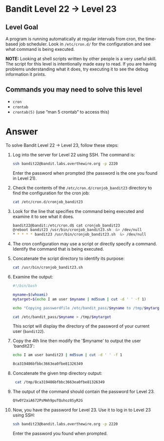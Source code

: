 # Bandit Level 22 → Level 23

## Level Goal

A program is running automatically at regular intervals from cron, the time-based job scheduler. Look in `/etc/cron.d/` for the configuration and see what command is being executed.

**NOTE:** Looking at shell scripts written by other people is a very useful skill. The script for this level is intentionally made easy to read. If you are having problems understanding what it does, try executing it to see the debug information it prints.

## Commands you may need to solve this level

- `cron`
- `crontab`
- `crontab(5)` (use “man 5 crontab” to access this)

# Answer

To solve Bandit Level 22 → Level 23, follow these steps:

1. Log into the server for Level 22 using SSH. The command is:

   ```bash
   ssh bandit22@bandit.labs.overthewire.org -p 2220
   ```

   Enter the password when prompted (the password is the one you found in Level 21).

2. Check the contents of the `/etc/cron.d/cronjob_bandit23` directory to find the configuration for the cron job:

   ```bash
   cat /etc/cron.d/cronjob_bandit23
   ```

3. Look for the line that specifies the command being executed and examine it to see what it does.

   ```bash
   bandit22@bandit:/etc/cron.d$ cat cronjob_bandit23
   @reboot bandit23 /usr/bin/cronjob_bandit23.sh  &> /dev/null
   * * * * * bandit23 /usr/bin/cronjob_bandit23.sh  &> /dev/null
   ```

4. The cron configuration may use a script or directly specify a command. Identify the command that is being executed.

5. Concatenate the script directory to identify its purpose:

   ```bash
   cat /usr/bin/cronjob_bandit23.sh
   ```

6. Examine the output:

   ```bash
   #!/bin/bash

   myname=$(whoami)
   mytarget=$(echo I am user $myname | md5sum | cut -d ' ' -f 1)

   echo "Copying passwordfile /etc/bandit_pass/$myname to /tmp/$mytarget"

   cat /etc/bandit_pass/$myname > /tmp/$mytarget
   ```

   This script will display the directory of the password of your current user (`bandit22`).

7. Copy the 4th line then modify the '$myname' to output the user 'bandit23':

   ```bash
   echo I am user bandit23 | md5sum | cut -d ' ' -f 1
   ```

   ```bash
   8ca319486bfbbc3663ea0fbe81326349
   ```

8. Concatenate the given tmp directory output:

   ```bash
    cat /tmp/8ca319486bfbbc3663ea0fbe81326349
   ```

9. The output of the command should contain the password for Level 23.

   ```bash
   QYw0Y2aiA672PsMmh9puTQuhoz8SyR2G
   ```

10. Now, you have the password for Level 23. Use it to log in to Level 23 using SSH:

    ```bash
    ssh bandit23@bandit.labs.overthewire.org -p 2220
    ```

    Enter the password you found when prompted.

